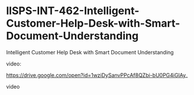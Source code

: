 # llSPS-INT-462-Intelligent-Customer-Help-Desk-with-Smart-Document-Understanding
Intelligent Customer Help Desk with Smart Document Understanding

video:

https://drive.google.com/open?id=1wziDySanvPPcAf8QZbi-bU0PG4iGlAy_

video
